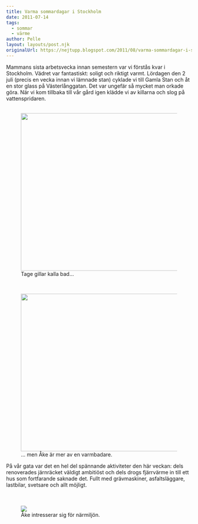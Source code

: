 ```yaml
---
title: Varma sommardagar i Stockholm
date: 2011-07-14
tags: 
  - sommar
  - värme	
author: Pelle
layout: layouts/post.njk
originalUrl: https://nejtupp.blogspot.com/2011/08/varma-sommardagar-i-stockholm.html
---
```


Mammans sista arbetsvecka innan semestern var vi förstås kvar i Stockholm. Vädret var fantastiskt: soligt och riktigt varmt. Lördagen den 2 juli (precis en vecka innan vi lämnade stan) cyklade vi till Gamla Stan och åt en stor glass på Västerlånggatan. Det var ungefär så mycket man orkade göra. När vi kom tillbaka till vår gård igen klädde vi av killarna och slog på vattenspridaren.
<br><br>



<figure>
	<img src="../../../img/2011/07/Hornstull-_MG_0957.jpg" width="426">
	<figcaption>Tage gillar kalla bad...</figcaption>
</figure><br>

<figure>
	<img src="../../../img/2011/07/Hornstull-_MG_0974.jpg" width="426">
	<figcaption>... men Åke är mer av en varmbadare.</figcaption>
</figure><div style="margin-bottom: 0px; margin-left: 0px; margin-right: 0px; margin-top: 0px;">På vår gata var det en hel del spännande aktiviteter den här veckan: dels renoverades järnräcket väldigt ambitiöst och dels drogs fjärrvärme in till ett hus som fortfarande saknade det. Fullt med grävmaskiner, asfaltsläggare, lastbilar, svetsare och allt möjligt.</div><div style="margin-bottom: 0px; margin-left: 0px; margin-right: 0px; margin-top: 0px;"><br></div><br>

<figure>
	<img src="../../../img/2011/07/Hornstull-_MG_0982.jpg">
	<figcaption>Åke intresserar sig för närmiljön.</figcaption>
</figure>
